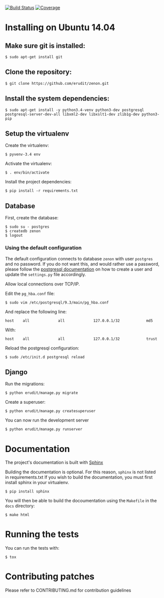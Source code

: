 [![Build Status](https://secure.travis-ci.org/erudit/eruditorg.svg?branch=master)](https://secure.travis-ci.org/erudit/eruditorg?branch=master)
[![Coverage](https://codecov.io/github/erudit/eruditorg/coverage.svg?branch=master)](https://codecov.io/github/erudit/eruditorg?branch=master)

# Installing on Ubuntu 14.04

## Make sure git is installed:

  ```
  $ sudo apt-get install git
  ```

## Clone the repository:

  ```
  $ git clone https://github.com/erudit/zenon.git
  ```

## Install the system dependencies:

```
$ sudo apt-get install -y python3.4-venv python3-dev postgresql postgresql-server-dev-all libxml2-dev libxslt1-dev zlib1g-dev python3-pip
```

## Setup the virtualenv

Create the virtualenv:

```
$ pyvenv-3.4 env
```

Activate the virtualenv:

```
$ . env/bin/activate
```

Install the project dependencies:

```
$ pip install -r requirements.txt
```

## Database

First, create the database:

```
$ sudo su - postgres
$ createdb zenon
$ logout
```

### Using the default configuration

The default configuration connects to database `zenon` with user `postgres` and no password.
If you do not want this, and would rather use a password, please follow the [postgresql documentation](http://www.postgresql.org/docs/8.0/static/sql-createuser.html) on how to create a user and update the `settings.py` file accordingly.

Allow local connections over TCP/IP.

Edit the `pg_hba.conf` file:

```
$ sudo vim /etc/postgresql/9.3/main/pg_hba.conf
```

And replace the following line:

```
host    all             all             127.0.0.1/32            md5
```

With:

```
host    all             all             127.0.0.1/32            trust
```

Reload the postgresql configuration:

```
$ sudo /etc/init.d postgresql reload
```

## Django

Run the migrations:

```
$ python erudit/manage.py migrate
```

Create a superuser:

```
$ python erudit/manage.py createsuperuser
```

You can now run the development server

```
$ python erudit/manage.py runserver
```

# Documentation

The project's documentation is built with [Sphinx](http://www.sphinx-doc.org/)

Building the documentation is optional. For this reason, `sphinx` is not listed in requirements.txt
If you wish to build the documentation, you must first install sphinx in your virtualenv.

  ```
  $ pip install sphinx
  ```

You will then be able to build the docoumentation using the `Makefile` in the `docs` directory:

  ```
  $ make html
  ```

# Running the tests

You can run the tests with:

```
$ tox
```

# Contributing patches

Please refer to CONTRIBUTING.md for contribution guidelines
